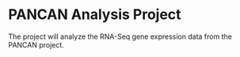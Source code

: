 # PANCAN Analysis Project

The project will analyze the RNA-Seq gene expression data from the PANCAN project. 
